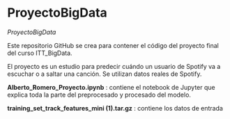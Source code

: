 # ProyectoBigData
_ProyectoBigData_

Este repositorio GitHub se crea para contener el código del proyecto final del curso ITT_BigData.

El proyecto es un estudio para predecir cuándo un usuario de Spotify va a escuchar o a saltar una canción.
Se utilizan datos reales de Spotify.

__Alberto_Romero_Proyecto.ipynb__ : contiene el notebook de Jupyter que explica toda la parte del preprocesado y procesado del modelo.

__training_set_track_features_mini (1).tar.gz__ : contiene los datos de entrada
